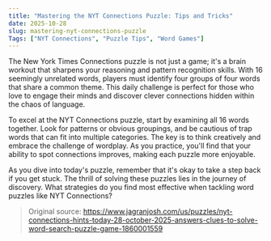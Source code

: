 ```yaml
---
title: "Mastering the NYT Connections Puzzle: Tips and Tricks"
date: 2025-10-28
slug: mastering-nyt-connections-puzzle
Tags: ["NYT Connections", "Puzzle Tips", "Word Games"]
---
```


The New York Times Connections puzzle is not just a game; it's a brain workout that sharpens your reasoning and pattern recognition skills. With 16 seemingly unrelated words, players must identify four groups of four words that share a common theme. This daily challenge is perfect for those who love to engage their minds and discover clever connections hidden within the chaos of language.

To excel at the NYT Connections puzzle, start by examining all 16 words together. Look for patterns or obvious groupings, and be cautious of trap words that can fit into multiple categories. The key is to think creatively and embrace the challenge of wordplay. As you practice, you'll find that your ability to spot connections improves, making each puzzle more enjoyable.

As you dive into today's puzzle, remember that it's okay to take a step back if you get stuck. The thrill of solving these puzzles lies in the journey of discovery. What strategies do you find most effective when tackling word puzzles like NYT Connections?
> Original source: https://www.jagranjosh.com/us/puzzles/nyt-connections-hints-today-28-october-2025-answers-clues-to-solve-word-search-puzzle-game-1860001559